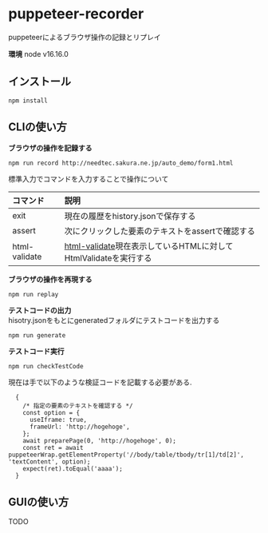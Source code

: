 # puppeteer-recorder
puppeteerによるブラウザ操作の記録とリプレイ

**環境**
node v16.16.0  

## インストール

```
npm install
```

## CLIの使い方
**ブラウザの操作を記録する**  

```
npm run record http://needtec.sakura.ne.jp/auto_demo/form1.html
```

標準入力でコマンドを入力することで操作について

|コマンド|説明|
|:---|:----|
|exit|現在の履歴をhistory.jsonで保存する|
|assert|次にクリックした要素のテキストをassertで確認する|
|html-validate|[html-validate](https://html-validate.org/)現在表示しているHTMLに対してHtmlValidateを実行する|


**ブラウザの操作を再現する**  

```
npm run replay
```

**テストコードの出力**  
hisotry.jsonをもとにgeneratedフォルダにテストコードを出力する

```
npm run generate
```

**テストコード実行**  

```
npm run checkTestCode
```

現在は手で以下のような検証コードを記載する必要がある.  

```
  {
    /* 指定の要素のテキストを確認する */
    const option = {
      useIframe: true,
      frameUrl: 'http://hogehoge',
    };
    await preparePage(0, 'http://hogehoge', 0);
    const ret = await puppeteerWrap.getElementProperty('//body/table/tbody/tr[1]/td[2]', 'textContent', option);
    expect(ret).toEqual('aaaa');
  }
```

## GUIの使い方
TODO
